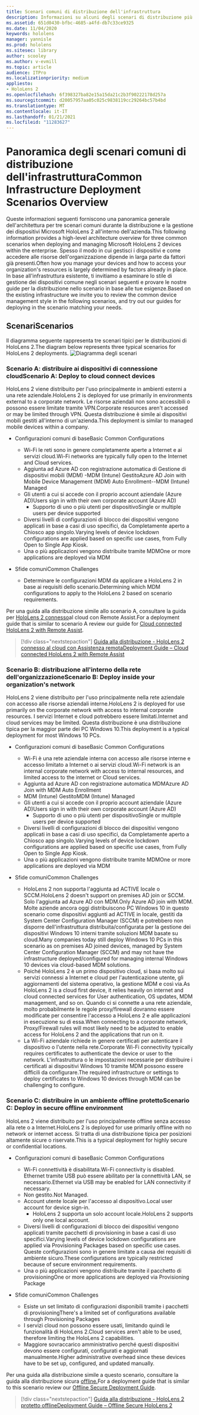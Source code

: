 ```yaml
---
title: Scenari comuni di distribuzione dell'infrastruttura
description: Informazioni su alcuni degli scenari di distribuzione più comuni basati su diverse distribuzioni dell'infrastruttura per la realtà mista.
ms.assetid: 651d0430-bfbc-4685-a4fd-db7c33ce9325
ms.date: 11/04/2020
keywords: hololens
manager: yannisle
ms.prod: hololens
ms.sitesec: library
author: scooley
ms.author: v-evmill
ms.topic: article
audience: ITPro
ms.localizationpriority: medium
appliesto:
- HoloLens 2
ms.openlocfilehash: 6f398327ba82e15a15da21c2b3f90222178d257a
ms.sourcegitcommit: d20057957aa05c025c9838119cc29264bc57b4bd
ms.translationtype: MT
ms.contentlocale: it-IT
ms.lasthandoff: 01/21/2021
ms.locfileid: "11283627"
---
```

# <span data-ttu-id="be416-104">Panoramica degli scenari comuni di distribuzione dell'infrastruttura</span><span class="sxs-lookup"><span data-stu-id="be416-104">Common Infrastructure Deployment Scenarios Overview</span></span>

<span data-ttu-id="be416-105">Queste informazioni seguenti forniscono una panoramica generale dell'architettura per tre scenari comuni durante la distribuzione e la gestione dei dispositivi Microsoft HoloLens 2 all'interno dell'azienda.</span><span class="sxs-lookup"><span data-stu-id="be416-105">This following information provides a high-level architecture overview for three common scenarios when deploying and managing Microsoft HoloLens 2 devices within the enterprise.</span></span> <span data-ttu-id="be416-106">Spesso il modo in cui gestisci i dispositivi e come accedere alle risorse dell'organizzazione dipende in larga parte da fattori già presenti.</span><span class="sxs-lookup"><span data-stu-id="be416-106">Often how you manage your devices and how to access your organization's resources is largely determined by factors already in place.</span></span> <span data-ttu-id="be416-107">In base all'infrastruttura esistente, ti invitiamo a esaminare lo stile di gestione dei dispositivi comune negli scenari seguenti e provare le nostre guide per la distribuzione nello scenario in base alle tue esigenze.</span><span class="sxs-lookup"><span data-stu-id="be416-107">Based on the existing infrastructure we invite you to review the common device management style in the following scenarios, and try out our guides for deploying in the scenario matching your needs.</span></span>

## <span data-ttu-id="be416-108">Scenari</span><span class="sxs-lookup"><span data-stu-id="be416-108">Scenarios</span></span>

<span data-ttu-id="be416-109">Il diagramma seguente rappresenta tre scenari tipici per le distribuzioni di HoloLens 2.</span><span class="sxs-lookup"><span data-stu-id="be416-109">The diagram below represents three typical scenarios for HoloLens 2 deployments.</span></span>
![Diagramma degli scenari](images/scenarios.jpg)

### <span data-ttu-id="be416-111">Scenario A: distribuire ai dispositivi di connessione cloud</span><span class="sxs-lookup"><span data-stu-id="be416-111">Scenario A: Deploy to cloud connect devices</span></span>

<span data-ttu-id="be416-112">HoloLens 2 viene distribuito per l'uso principalmente in ambienti esterni a una rete aziendale.</span><span class="sxs-lookup"><span data-stu-id="be416-112">HoloLens 2 is deployed for use primarily in environments external to a corporate network.</span></span> <span data-ttu-id="be416-113">Le risorse aziendali non sono accessibili o possono essere limitate tramite VPN.</span><span class="sxs-lookup"><span data-stu-id="be416-113">Corporate resources aren't accessed or may be limited through VPN.</span></span> <span data-ttu-id="be416-114">Questa distribuzione è simile ai dispositivi mobili gestiti all'interno di un'azienda.</span><span class="sxs-lookup"><span data-stu-id="be416-114">This  deployment is similar to managed mobile devices within a company.</span></span>
 * <span data-ttu-id="be416-115">Configurazioni comuni di base</span><span class="sxs-lookup"><span data-stu-id="be416-115">Basic Common Configurations</span></span>
   * <span data-ttu-id="be416-116">Wi-Fi le reti sono in genere completamente aperte a Internet e ai servizi cloud.</span><span class="sxs-lookup"><span data-stu-id="be416-116">Wi-Fi networks are typically fully open to the Internet and Cloud services.</span></span>
   * <span data-ttu-id="be416-117">Aggiunta ad Azure AD con registrazione automatica di Gestione di dispositivi mobili (MDM) -MDM (Intune) Gestito</span><span class="sxs-lookup"><span data-stu-id="be416-117">Azure AD Join with Mobile Device Management (MDM) Auto Enrollment--MDM (Intune) Managed</span></span>
   * <span data-ttu-id="be416-118">Gli utenti a cui si accede con il proprio account aziendale (Azure AD)</span><span class="sxs-lookup"><span data-stu-id="be416-118">Users sign in with their own corporate account (Azure AD)</span></span>
     * <span data-ttu-id="be416-119">Supporto di uno o più utenti per dispositivo</span><span class="sxs-lookup"><span data-stu-id="be416-119">Single or multiple users per device supported</span></span>
   * <span data-ttu-id="be416-120">Diversi livelli di configurazioni di blocco dei dispositivi vengono applicati in base a casi di uso specifici, da Completamente aperto a Chiosco app singolo.</span><span class="sxs-lookup"><span data-stu-id="be416-120">Varying levels of device lockdown configurations are applied based on specific use cases, from Fully Open to Single App Kiosk.</span></span>
   * <span data-ttu-id="be416-121">Una o più applicazioni vengono distribuite tramite MDM</span><span class="sxs-lookup"><span data-stu-id="be416-121">One or more applications are deployed via MDM</span></span>

* <span data-ttu-id="be416-122">Sfide comuni</span><span class="sxs-lookup"><span data-stu-id="be416-122">Common Challenges</span></span>
   * <span data-ttu-id="be416-123">Determinare le configurazioni MDM da applicare a HoloLens 2 in base ai requisiti dello scenario.</span><span class="sxs-lookup"><span data-stu-id="be416-123">Determining which MDM configurations to apply to the HoloLens 2 based on scenario requirements.</span></span>

<span data-ttu-id="be416-124">Per una guida alla distribuzione simile allo scenario A, consultare la guida per [HoloLens 2 connesso](hololens2-cloud-connected-overview.md)al cloud con Remote Assist.</span><span class="sxs-lookup"><span data-stu-id="be416-124">For a deployment guide that is similar to scenario A review our guide for [Cloud connected HoloLens 2 with Remote Assist](hololens2-cloud-connected-overview.md).</span></span>

> [!div class="nextstepaction"]
> [<span data-ttu-id="be416-125">Guida alla distribuzione - HoloLens 2 connesso al cloud con Assistenza remota</span><span class="sxs-lookup"><span data-stu-id="be416-125">Deployment Guide – Cloud connected HoloLens 2 with Remote Assist</span></span>](hololens2-cloud-connected-overview.md)

### <span data-ttu-id="be416-126">Scenario B: distribuzione all'interno della rete dell'organizzazione</span><span class="sxs-lookup"><span data-stu-id="be416-126">Scenario B: Deploy inside your organization's network</span></span>

<span data-ttu-id="be416-127">HoloLens 2 viene distribuito per l'uso principalmente nella rete aziendale con accesso alle risorse aziendali interne.</span><span class="sxs-lookup"><span data-stu-id="be416-127">HoloLens 2 is deployed for use primarily on the corporate network with access to internal corporate resources.</span></span> <span data-ttu-id="be416-128">I servizi Internet e cloud potrebbero essere limitati.</span><span class="sxs-lookup"><span data-stu-id="be416-128">Internet and cloud services may be limited.</span></span> <span data-ttu-id="be416-129">Questa distribuzione è una distribuzione tipica per la maggior parte dei PC Windows 10.</span><span class="sxs-lookup"><span data-stu-id="be416-129">This deployment is a typical deployment for most Windows 10 PCs.</span></span>

 * <span data-ttu-id="be416-130">Configurazioni comuni di base</span><span class="sxs-lookup"><span data-stu-id="be416-130">Basic Common Configurations</span></span>
   * <span data-ttu-id="be416-131">Wi-Fi è una rete aziendale interna con accesso alle risorse interne e accesso limitato a Internet o ai servizi cloud.</span><span class="sxs-lookup"><span data-stu-id="be416-131">Wi-Fi network is an internal corporate network with access to internal resources, and limited access to the internet or Cloud services.</span></span>
   * <span data-ttu-id="be416-132">Aggiunta ad Azure AD con registrazione automatica MDM</span><span class="sxs-lookup"><span data-stu-id="be416-132">Azure AD Join with MDM Auto Enrollment</span></span>
   * <span data-ttu-id="be416-133">MDM (Intune) Gestito</span><span class="sxs-lookup"><span data-stu-id="be416-133">MDM (Intune) Managed</span></span>
   * <span data-ttu-id="be416-134">Gli utenti a cui si accede con il proprio account aziendale (Azure AD)</span><span class="sxs-lookup"><span data-stu-id="be416-134">Users sign in with their own corporate account (Azure AD)</span></span>
     * <span data-ttu-id="be416-135">Supporto di uno o più utenti per dispositivo</span><span class="sxs-lookup"><span data-stu-id="be416-135">Single or multiple users per device supported</span></span>
   * <span data-ttu-id="be416-136">Diversi livelli di configurazioni di blocco dei dispositivi vengono applicati in base a casi di uso specifici, da Completamente aperto a Chiosco app singolo.</span><span class="sxs-lookup"><span data-stu-id="be416-136">Varying levels of device lockdown configurations are applied based on specific use cases, from Fully Open to Single App Kiosk.</span></span>
   * <span data-ttu-id="be416-137">Una o più applicazioni vengono distribuite tramite MDM</span><span class="sxs-lookup"><span data-stu-id="be416-137">One or more applications are deployed via MDM</span></span>

 * <span data-ttu-id="be416-138">Sfide comuni</span><span class="sxs-lookup"><span data-stu-id="be416-138">Common Challenges</span></span>
   * <span data-ttu-id="be416-139">HoloLens 2 non supporta l'aggiunta ad ACTIVE locale o SCCM.</span><span class="sxs-lookup"><span data-stu-id="be416-139">HoloLens 2 doesn't support on premises AD join or SCCM.</span></span> <span data-ttu-id="be416-140">Solo l'aggiunta ad Azure AD con MDM.</span><span class="sxs-lookup"><span data-stu-id="be416-140">Only Azure AD join with MDM.</span></span> <span data-ttu-id="be416-141">Molte aziende ancora oggi distribuiscono PC Windows 10 in questo scenario come dispositivi aggiunti ad ACTIVE in locale, gestiti da System Center Configuration Manager (SCCM) e potrebbero non disporre dell'infrastruttura distribuita/configurata per la gestione dei dispositivi Windows 10 interni tramite soluzioni MDM basate su cloud.</span><span class="sxs-lookup"><span data-stu-id="be416-141">Many companies today still deploy Windows 10 PCs in this scenario as on premises AD joined devices, managed by System Center Configuration Manager (SCCM) and may not have the infrastructure deployed/configured for managing internal Windows 10 devices via cloud-based MDM solutions.</span></span>
   * <span data-ttu-id="be416-142">Poiché HoloLens 2 è un primo dispositivo cloud, si basa molto sui servizi connessi a Internet e cloud per l'autenticazione utente, gli aggiornamenti del sistema operativo, la gestione MDM e così via.</span><span class="sxs-lookup"><span data-stu-id="be416-142">As HoloLens 2 is a cloud first device, it relies heavily on internet and cloud connected services for User authentication, OS updates, MDM management, and so on.</span></span> <span data-ttu-id="be416-143">Quando ci si connette a una rete aziendale, molto probabilmente le regole proxy/firewall dovranno essere modificate per consentire l'accesso a HoloLens 2 e alle applicazioni in esecuzione su di essa.</span><span class="sxs-lookup"><span data-stu-id="be416-143">When connecting to a corporate network, Proxy/Firewall rules will most likely need to be adjusted to enable access for HoloLens 2 and the applications that run on it.</span></span>
   * <span data-ttu-id="be416-144">La Wi-Fi aziendale richiede in genere certificati per autenticare il dispositivo o l'utente nella rete.</span><span class="sxs-lookup"><span data-stu-id="be416-144">Corporate Wi-Fi connectivity typically requires certificates to authenticate the device or user to the network.</span></span> <span data-ttu-id="be416-145">L'infrastruttura o le impostazioni necessarie per distribuire i certificati ai dispositivi Windows 10 tramite MDM possono essere difficili da configurare.</span><span class="sxs-lookup"><span data-stu-id="be416-145">The required infrastructure or settings to deploy certificates to Windows 10 devices through MDM can be challenging to configure.</span></span>

### <span data-ttu-id="be416-146">Scenario C: distribuire in un ambiente offline protetto</span><span class="sxs-lookup"><span data-stu-id="be416-146">Scenario C: Deploy in secure offline environment</span></span>

<span data-ttu-id="be416-147">HoloLens 2 viene distribuito per l'uso principalmente offline senza accesso alla rete o a Internet.</span><span class="sxs-lookup"><span data-stu-id="be416-147">HoloLens 2 is deployed for use primarily offline with no network or internet access.</span></span> <span data-ttu-id="be416-148">Si tratta di una distribuzione tipica per posizioni altamente sicure o riservate.</span><span class="sxs-lookup"><span data-stu-id="be416-148">This is a typical deployment for highly secure or confidential locations.</span></span>
 * <span data-ttu-id="be416-149">Configurazioni comuni di base</span><span class="sxs-lookup"><span data-stu-id="be416-149">Basic Common Configurations</span></span>
   * <span data-ttu-id="be416-150">Wi-Fi connettività è disabilitata.</span><span class="sxs-lookup"><span data-stu-id="be416-150">Wi-Fi connectivity is disabled.</span></span> <span data-ttu-id="be416-151">Ethernet tramite USB può essere abilitato per la connettività LAN, se necessario.</span><span class="sxs-lookup"><span data-stu-id="be416-151">Ethernet via USB may be enabled for LAN connectivity if necessary.</span></span>
   * <span data-ttu-id="be416-152">Non gestito.</span><span class="sxs-lookup"><span data-stu-id="be416-152">Not Managed.</span></span>
   * <span data-ttu-id="be416-153">Account utente locale per l'accesso al dispositivo.</span><span class="sxs-lookup"><span data-stu-id="be416-153">Local user account for device sign-in.</span></span>
     * <span data-ttu-id="be416-154">HoloLens 2 supporta un solo account locale.</span><span class="sxs-lookup"><span data-stu-id="be416-154">HoloLens 2 supports only one local account.</span></span>
   * <span data-ttu-id="be416-155">Diversi livelli di configurazioni di blocco dei dispositivi vengono applicati tramite pacchetti di provisioning in base a casi di uso specifici.</span><span class="sxs-lookup"><span data-stu-id="be416-155">Varying levels of device lockdown configurations are applied via Provisioning Packages based on specific use cases.</span></span> <span data-ttu-id="be416-156">Queste configurazioni sono in genere limitate a causa dei requisiti di ambiente sicuro.</span><span class="sxs-lookup"><span data-stu-id="be416-156">These configurations are typically restricted because of secure environment requirements.</span></span>
   * <span data-ttu-id="be416-157">Una o più applicazioni vengono distribuite tramite il pacchetto di provisioning</span><span class="sxs-lookup"><span data-stu-id="be416-157">One or more applications are deployed via Provisioning Package</span></span>

 * <span data-ttu-id="be416-158">Sfide comuni</span><span class="sxs-lookup"><span data-stu-id="be416-158">Common Challenges</span></span>
   * <span data-ttu-id="be416-159">Esiste un set limitato di configurazioni disponibili tramite i pacchetti di provisioning</span><span class="sxs-lookup"><span data-stu-id="be416-159">There's a limited set of configurations available through Provisioning Packages</span></span>
   * <span data-ttu-id="be416-160">I servizi cloud non possono essere usati, limitando quindi le funzionalità di HoloLens 2.</span><span class="sxs-lookup"><span data-stu-id="be416-160">Cloud services aren't able to be used, therefore limiting the HoloLens 2 capabilities.</span></span>
   * <span data-ttu-id="be416-161">Maggiore sovraccarico amministrativo perché questi dispositivi devono essere configurati, configurati e aggiornati manualmente.</span><span class="sxs-lookup"><span data-stu-id="be416-161">Higher administrative overhead since these devices have to be set up, configured, and updated manually.</span></span>

<span data-ttu-id="be416-162">Per una guida alla distribuzione simile a questo scenario, consultare la guida alla distribuzione sicura [offline.](hololens-common-scenarios-offline-secure.md)</span><span class="sxs-lookup"><span data-stu-id="be416-162">For a deployment guide that is similar to this scenario review our [Offline Secure Deployment Guide](hololens-common-scenarios-offline-secure.md).</span></span>

> [!div class="nextstepaction"]
> [<span data-ttu-id="be416-163">Guida alla distribuzione - HoloLens 2 protetto offline</span><span class="sxs-lookup"><span data-stu-id="be416-163">Deployment Guide – Offline Secure HoloLens 2</span></span>](hololens-common-scenarios-offline-secure.md)
